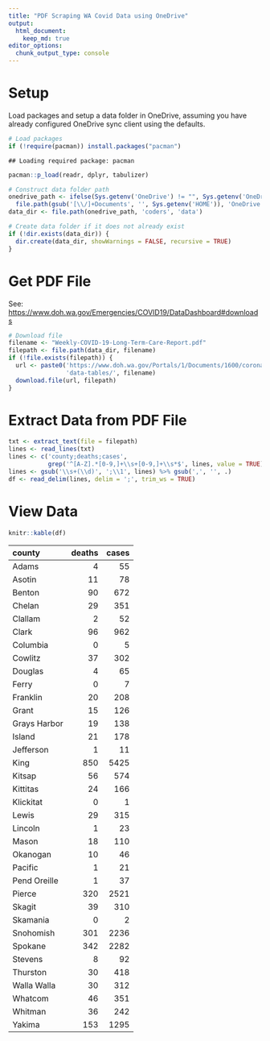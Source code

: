 ```yaml
---
title: "PDF Scraping WA Covid Data using OneDrive"
output: 
  html_document:
    keep_md: true
editor_options: 
  chunk_output_type: console
---
```


# Setup

Load packages and setup a data folder in OneDrive, assuming you have already configured OneDrive sync client using the defaults.


```r
# Load packages
if (!require(pacman)) install.packages("pacman")
```

```
## Loading required package: pacman
```

```r
pacman::p_load(readr, dplyr, tabulizer)

# Construct data folder path
onedrive_path <- ifelse(Sys.getenv('OneDrive') != "", Sys.getenv('OneDrive'), 
  file.path(gsub('[\\/]+Documents', '', Sys.getenv('HOME')), 'OneDrive'))
data_dir <- file.path(onedrive_path, 'coders', 'data')

# Create data folder if it does not already exist
if (!dir.exists(data_dir)) {
  dir.create(data_dir, showWarnings = FALSE, recursive = TRUE)
}
```

# Get PDF File

See: https://www.doh.wa.gov/Emergencies/COVID19/DataDashboard#downloads


```r
# Download file
filename <- "Weekly-COVID-19-Long-Term-Care-Report.pdf"
filepath <- file.path(data_dir, filename)
if (!file.exists(filepath)) {
  url <- paste0('https://www.doh.wa.gov/Portals/1/Documents/1600/coronavirus/',
                'data-tables/', filename)
  download.file(url, filepath)
}
```

# Extract Data from PDF File


```r
txt <- extract_text(file = filepath)
lines <- read_lines(txt)
lines <- c('county;deaths;cases', 
           grep('^[A-Z].*[0-9,]+\\s+[0-9,]+\\s*$', lines, value = TRUE))
lines <- gsub('\\s+(\\d)', ';\\1', lines) %>% gsub(',', '', .)
df <- read_delim(lines, delim = ';', trim_ws = TRUE)
```

# View Data


```r
knitr::kable(df)
```



|county       | deaths| cases|
|:------------|------:|-----:|
|Adams        |      4|    55|
|Asotin       |     11|    78|
|Benton       |     90|   672|
|Chelan       |     29|   351|
|Clallam      |      2|    52|
|Clark        |     96|   962|
|Columbia     |      0|     5|
|Cowlitz      |     37|   302|
|Douglas      |      4|    65|
|Ferry        |      0|     7|
|Franklin     |     20|   208|
|Grant        |     15|   126|
|Grays Harbor |     19|   138|
|Island       |     21|   178|
|Jefferson    |      1|    11|
|King         |    850|  5425|
|Kitsap       |     56|   574|
|Kittitas     |     24|   166|
|Klickitat    |      0|     1|
|Lewis        |     29|   315|
|Lincoln      |      1|    23|
|Mason        |     18|   110|
|Okanogan     |     10|    46|
|Pacific      |      1|    21|
|Pend Oreille |      1|    37|
|Pierce       |    320|  2521|
|Skagit       |     39|   310|
|Skamania     |      0|     2|
|Snohomish    |    301|  2236|
|Spokane      |    342|  2282|
|Stevens      |      8|    92|
|Thurston     |     30|   418|
|Walla Walla  |     30|   312|
|Whatcom      |     46|   351|
|Whitman      |     36|   242|
|Yakima       |    153|  1295|
